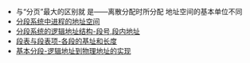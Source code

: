 - 与“分页”最大的区别就 是——离散分配时所分配 地址空间的基本单位不同
- [分段系统中进程的地址空间](考研/408/操作系统/分段系统中进程的地址空间.md)
- [分段系统的逻辑地址结构-段号,段内地址](考研/408/操作系统/分段系统的逻辑地址结构-段号,段内地址.md)
- [段表与段表项-各段的基址和长度](考研/408/操作系统/段表与段表项-各段的基址和长度.md)
- [基本分段-逻辑地址到物理地址的实现](考研/408/操作系统/基本分段-逻辑地址到物理地址的实现.md)
